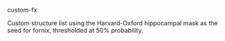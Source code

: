 custom-fx

Custom structure list using the Harvard-Oxford hippocampal mask as 
the seed for fornix, thresholded at 50% probability.
